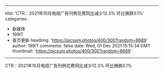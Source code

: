 
---
title: 'CTR：2021年10月电视广告刊例花费同比减少12.3%  环比微跌0.1%'
categories: 
 - 新媒体
 - 199IT
 - 首页更新
headimg: 'https://picsum.photos/400/300?random=8689'
author: 199IT
comments: false
date: Wed, 01 Dec 2021 15:15:34 GMT
thumbnail: 'https://picsum.photos/400/300?random=8689'
---

<div>   
CTR：2021年10月电视广告刊例花费同比减少12.3%  环比微跌0.1%  
</div>
            